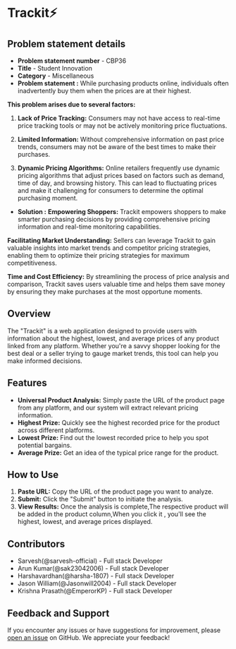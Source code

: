 # Trackit⚡


## Problem statement details 
- **Problem statement number** - CBP36
- **Title** - Student Innovation
- **Category** - Miscellaneous
- **Problem statement :** While purchasing products online, individuals often inadvertently buy them when the prices are at their highest.

**This problem arises due to several factors:**

1. **Lack of Price Tracking:** Consumers may not have access to real-time price tracking tools or may not be actively monitoring price fluctuations.

2. **Limited Information:** Without comprehensive information on past price trends, consumers may not be aware of the best times to make their purchases.

3. **Dynamic Pricing Algorithms:** Online retailers frequently use dynamic pricing algorithms that adjust prices based on factors such as demand, time of day, and browsing history. This can lead to fluctuating prices and make it challenging for consumers to determine the optimal purchasing moment.

- **Solution :** 
**Empowering Shoppers:** Trackit empowers shoppers to make smarter purchasing decisions by providing comprehensive pricing information and real-time monitoring capabilities.

**Facilitating Market Understanding:** Sellers can leverage Trackit to gain valuable insights into market trends and competitor pricing strategies, enabling them to optimize their pricing strategies for maximum competitiveness.

**Time and Cost Efficiency:** By streamlining the process of price analysis and comparison, Trackit saves users valuable time and helps them save money by ensuring they make purchases at the most opportune moments.

## Overview 
The "Trackit" is a web application designed to provide users with information about the highest, lowest, and average prices of any product linked from any platform. Whether you're a savvy shopper looking for the best deal or a seller trying to gauge market trends, this tool can help you make informed decisions.

## Features
- **Universal Product Analysis:** Simply paste the URL of the product page from any platform, and our system will extract relevant pricing information.
- **Highest Prize:** Quickly see the highest recorded price for the product across different platforms.
- **Lowest Prize:** Find out the lowest recorded price to help you spot potential bargains.
- **Average Prize:** Get an idea of the typical price range for the product.

## How to Use
1. **Paste URL:** Copy the URL of the product page you want to analyze.
2. **Submit:** Click the "Submit" button to initiate the analysis.
3. **View Results:** Once the analysis is complete,The respective product will be added in the product column,When you click it , you'll see the highest, lowest, and average prices displayed.

<!-- ## Technologies Used
- **Frontend:** 
- **Backend:** 
- **Web Framework:** 
- **Data Extraction:** -->

<!-- ## Setup Instructions
1. Clone this repository to your local machine.
<!-- 2. Install the required dependencies using `pip install -r requirements.txt`.
3. Run the Flask application by executing `python app.py`. -->
<!-- 4. Access the application through your web browser at ``. --> 

## Contributors
- Sarvesh(@sarvesh-official) - Full stack Developer
- Arun Kumar(@sak23042006) - Full stack Developer
- Harshavardhan(@harsha-1807) - Full stack Developer
- Jason William(@Jasonwill2004) - Full stack Developer
- Krishna Prasath(@EmperorKP) - Full stack Developer




## Feedback and Support
If you encounter any issues or have suggestions for improvement, please [open an issue](https://github.com/harsha-1807/Trackit/issues) on GitHub. We appreciate your feedback!
